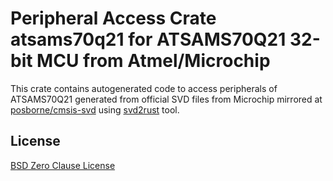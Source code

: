 # Peripheral Access Crate atsams70q21 for ATSAMS70Q21 32-bit MCU from Atmel/Microchip

This crate contains autogenerated code to access peripherals of ATSAMS70Q21 generated from official SVD files from Microchip mirrored at [posborne/cmsis-svd](https://github.com/posborne/cmsis-svd) using [svd2rust](https://github.com/rust-embedded/svd2rust/) tool.

## License

[BSD Zero Clause License](https://choosealicense.com/licenses/0bsd/)
